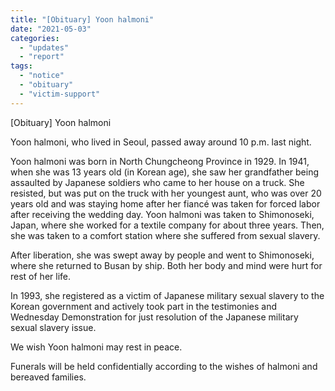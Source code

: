 ```yaml
---
title: "[Obituary] Yoon halmoni"
date: "2021-05-03"
categories: 
  - "updates"
  - "report"
tags: 
  - "notice"
  - "obituary"
  - "victim-support"
---
```


\[Obituary\] Yoon halmoni

Yoon halmoni, who lived in Seoul, passed away around 10 p.m. last night.

Yoon halmoni was born in North Chungcheong Province in 1929. In 1941, when she was 13 years old (in Korean age), she saw her grandfather being assaulted by Japanese soldiers who came to her house on a truck. She resisted, but was put on the truck with her youngest aunt, who was over 20 years old and was staying home after her fiancé was taken for forced labor after receiving the wedding day. Yoon halmoni was taken to Shimonoseki, Japan, where she worked for a textile company for about three years. Then, she was taken to a comfort station where she suffered from sexual slavery.

After liberation, she was swept away by people and went to Shimonoseki, where she returned to Busan by ship. Both her body and mind were hurt for rest of her life.

In 1993, she registered as a victim of Japanese military sexual slavery to the Korean government and actively took part in the testimonies and Wednesday Demonstration for just resolution of the Japanese military sexual slavery issue.

We wish Yoon halmoni may rest in peace.

Funerals will be held confidentially according to the wishes of halmoni and bereaved families.
